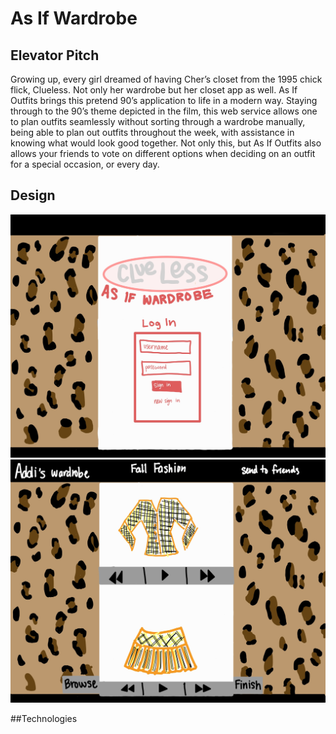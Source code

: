 # As If Wardrobe
## Elevator Pitch
Growing up, every girl dreamed of having Cher’s closet from the 1995 chick flick, Clueless. Not only her wardrobe but her closet app as well. As If Outfits brings this pretend 90’s application to life in a modern way. Staying through to the 90’s theme depicted in the film, this web service allows one to plan outfits seamlessly without sorting through a wardrobe manually, being able to plan out outfits throughout the week, with assistance in knowing what would look good together. Not only this, but As If Outfits also allows your friends to vote on different options when deciding on an outfit for a special occasion, or every day.

## Design
![alt text](./assests/AsIfWardrobeLoginPageDrawing.jpeg)
![alt text](./assests/AsIfWardrobeDemoDrawing.jpeg)

##Technologies